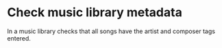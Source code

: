 # Check music library metadata 

In a music library checks that all songs have the artist and composer tags entered.